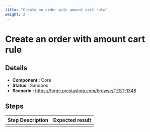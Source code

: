 ```yaml
---
title: "Create an order with amount cart rule"
weight: 2
---
```


# Create an order with amount cart rule
## Details
* **Component** : Core
* **Status** : Sandbox
* **Scenario** : https://forge.prestashop.com/browse/TEST-1348

## Steps
| Step Description | Expected result |
| ----- | ----- |
|  |  |